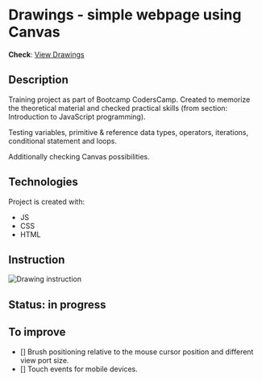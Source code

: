 # Drawings - simple webpage using Canvas
**Check**: [View Drawings](https://freefrogs.github.io/CodersCamp-Project2/)

## Description
Training project as part of Bootcamp CodersCamp. Created to memorize the theoretical material and checked practical skills (from section: Introduction to JavaScript programming). 

Testing variables, primitive & reference data types, operators, iterations, conditional statement and loops. 

Additionally checking Canvas possibilities.

## Technologies
Project is created with:
* JS
* CSS
* HTML

## Instruction
![Drawing instruction](https://github.com/freefrogs/CodersCamp-Project2/tree/master/images/instruction.png)

## Status: in progress

## To improve
- [] Brush positioning relative to the mouse cursor position and different view port size.
- [] Touch events for mobile devices.



